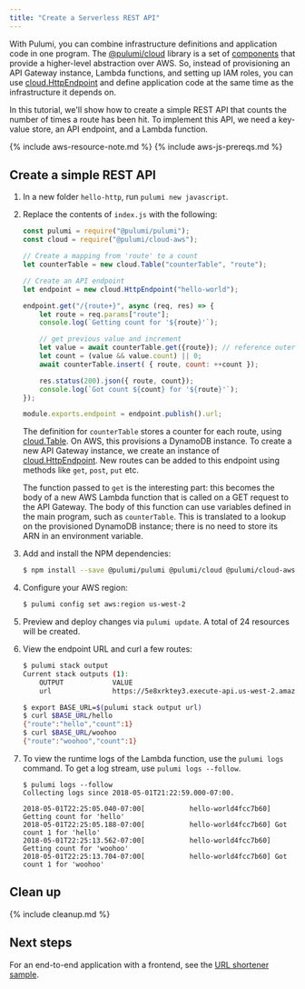 ```yaml
---
title: "Create a Serverless REST API"
---
```


With Pulumi, you can combine infrastructure definitions and application code in one program. The [@pulumi/cloud] library is a set of [components](../concepts/programming-model.html#components) that provide a higher-level abstraction over AWS. So, instead of provisioning an API Gateway instance, Lambda functions, and setting up IAM roles, you can use [cloud.HttpEndpoint] and define application code at the same time as the infrastructure it depends on.

In this tutorial, we'll show how to create a simple REST API that counts the number of times a route has been hit. To implement this API, we need a key-value store, an API endpoint, and a Lambda function. 

{% include aws-resource-note.md %}
{% include aws-js-prereqs.md %}

## Create a simple REST API

1.  In a new folder `hello-http`, run `pulumi new javascript`.

1.  Replace the contents of `index.js` with the following:

    ```javascript
    const pulumi = require("@pulumi/pulumi");
    const cloud = require("@pulumi/cloud-aws");

    // Create a mapping from 'route' to a count
    let counterTable = new cloud.Table("counterTable", "route");

    // Create an API endpoint
    let endpoint = new cloud.HttpEndpoint("hello-world");

    endpoint.get("/{route+}", async (req, res) => {
        let route = req.params["route"];
        console.log(`Getting count for '${route}'`);

        // get previous value and increment
        let value = await counterTable.get({route}); // reference outer `counterTable` object
        let count = (value && value.count) || 0;
        await counterTable.insert( { route, count: ++count });

        res.status(200).json({ route, count});
        console.log(`Got count ${count} for '${route}'`);
    });

    module.exports.endpoint = endpoint.publish().url;
    ```

    The definition for `counterTable` stores a counter for each route, using [cloud.Table]. On AWS, this provisions a DynamoDB instance. To create a new API Gateway instance, we create an instance of [cloud.HttpEndpoint]. New routes can be added to this endpoint using methods like `get`, `post`, `put` etc.
       
    The function passed to `get` is the interesting part: this becomes the body of a new AWS Lambda function that is called on a GET request to the API Gateway. The body of this function can use variables defined in the main program, such as `counterTable`. This is translated to a lookup on the provisioned DynamoDB instance; there is no need to store its ARN in an environment variable.

1.  Add and install the NPM dependencies:

    ```bash
    $ npm install --save @pulumi/pulumi @pulumi/cloud @pulumi/cloud-aws
    ```

1.  Configure your AWS region:

    ```bash
    $ pulumi config set aws:region us-west-2
    ```

1.  Preview and deploy changes via `pulumi update`. A total of 24 resources will be created.

1.  View the endpoint URL and curl a few routes:

    ```bash
    $ pulumi stack output 
    Current stack outputs (1):
        OUTPUT            VALUE
        url               https://5e8xrktey3.execute-api.us-west-2.amazonaws.com/stage/
    
    $ export BASE_URL=$(pulumi stack output url)
    $ curl $BASE_URL/hello
    {"route":"hello","count":1}
    $ curl $BASE_URL/woohoo
    {"route":"woohoo","count":1}
    ```

1.  To view the runtime logs of the Lambda function, use the `pulumi logs` command. To get a log stream, use `pulumi logs --follow`.

    ```
    $ pulumi logs --follow
    Collecting logs since 2018-05-01T21:22:59.000-07:00.

    2018-05-01T22:25:05.040-07:00[           hello-world4fcc7b60] Getting count for 'hello'
    2018-05-01T22:25:05.188-07:00[           hello-world4fcc7b60] Got count 1 for 'hello'
    2018-05-01T22:25:13.562-07:00[           hello-world4fcc7b60] Getting count for 'woohoo'
    2018-05-01T22:25:13.704-07:00[           hello-world4fcc7b60] Got count 1 for 'woohoo'
    ```

## Clean up

{% include cleanup.md %}

## Next steps

For an end-to-end application with a frontend, see the [URL shortener sample](https://github.com/pulumi/examples/tree/master/cloud-ts-url-shortener).

<!-- LINKS -->
[@pulumi/cloud]: ../concepts/cloud.html
[cloud.HttpEndpoint]: ../packages/pulumi-cloud/modules/_httpendpoint_.html
[cloud.Table]: ../packages/pulumi-cloud/modules/_table_.html
<!-- END LINKS -->
